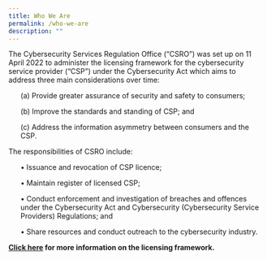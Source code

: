 ```yaml
---
title: Who We Are
permalink: /who-we-are
description: ""
---
```

The Cybersecurity Services Regulation Office (“CSRO”) was set up on 11 April 2022 to administer the licensing framework for the cybersecurity service provider (“CSP”) under the Cybersecurity Act which aims to address three main considerations over time:
<ol>(a)	Provide greater assurance of security and safety to consumers;</ol>
<ol>(b)	Improve the standards and standing of CSP; and</ol>
<ol>(c)	Address the information asymmetry between consumers and the CSP.</ol>

The responsibilities of CSRO include:
<ol>•	Issuance and revocation of CSP licence;</ol> 
<ol>•	Maintain register of licensed CSP;</ol>
<ol>•	Conduct enforcement and investigation of breaches and offences under the Cybersecurity Act and Cybersecurity (Cybersecurity Service Providers) Regulations; and</ol>
<ol>•	Share resources and conduct outreach to the cybersecurity industry.</ol>


<b>[Click here](/how-to/apply-for-licence) for more information on the licensing framework.</b>